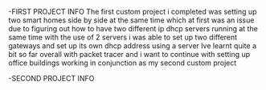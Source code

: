-FIRST PROJECT INFO
The first custom project i completed was setting up two smart homes side by side at the same time which at first was an issue due to figuring out how to have two different ip dhcp servers running at the same time
with the use of 2 servers i was able to set up two different gateways and set up its own dhcp address using a server
Ive learnt quite a bit so far overall with packet tracer and i want to continue with setting up office buildings working in conjunction as my second custom project

-SECOND PROJECT INFO
